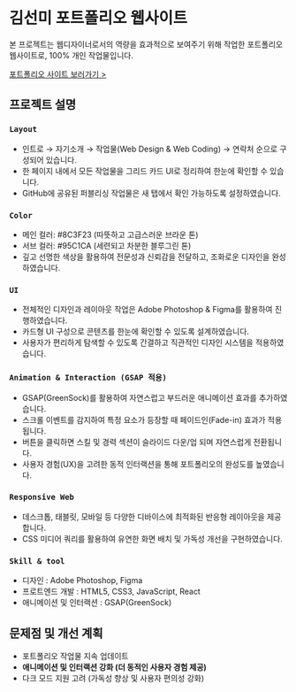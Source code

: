# 김선미 포트폴리오 웹사이트

본 프로젝트는 웹디자이너로서의 역량을 효과적으로 보여주기 위해 작업한 포트폴리오 웹사이트로, 100% 개인 작업물입니다.

[포트폴리오 사이트 보러가기 >](https://mugglekim.github.io/pf/)

## 프로젝트 설명

### `Layout`
- 인트로 → 자기소개 → 작업물(Web Design & Web Coding) → 연락처 순으로 구성되어 있습니다.
- 한 페이지 내에서 모든 작업물을 그리드 카드 UI로 정리하여 한눈에 확인할 수 있습니다.
- GitHub에 공유된 퍼블리싱 작업물은 새 탭에서 확인 가능하도록 설정하였습니다.

### `Color`
- 메인 컬러: #8C3F23 (따뜻하고 고급스러운 브라운 톤)
- 서브 컬러: #95C1CA (세련되고 차분한 블루그린 톤)
- 깊고 선명한 색상을 활용하여 전문성과 신뢰감을 전달하고, 조화로운 디자인을 완성하였습니다.

### `UI`
- 전체적인 디자인과 레이아웃 작업은 Adobe Photoshop & Figma를 활용하여 진행하였습니다.
- 카드형 UI 구성으로 콘텐츠를 한눈에 확인할 수 있도록 설계하였습니다.
- 사용자가 편리하게 탐색할 수 있도록 간결하고 직관적인 디자인 시스템을 적용하였습니다.

### `Animation & Interaction (GSAP 적용)`
- GSAP(GreenSock)를 활용하여 자연스럽고 부드러운 애니메이션 효과를 추가하였습니다.
- 스크롤 이벤트를 감지하여 특정 요소가 등장할 때 페이드인(Fade-in) 효과가 적용됩니다.
- 버튼을 클릭하면 스킬 및 경력 섹션이 슬라이드 다운/업 되며 자연스럽게 전환됩니다.
- 사용자 경험(UX)을 고려한 동적 인터랙션을 통해 포트폴리오의 완성도를 높였습니다.

### `Responsive Web`
- 데스크톱, 태블릿, 모바일 등 다양한 디바이스에 최적화된 반응형 레이아웃을 제공합니다.
- CSS 미디어 쿼리를 활용하여 유연한 화면 배치 및 가독성 개선을 구현하였습니다.

### `Skill & tool`
- 디자인 : Adobe Photoshop, Figma
- 프로트엔드 개발 : HTML5, CSS3, JavaScript, React
- 애니메이션 및 인터랙션 : GSAP(GreenSock)

## 문제점 및 개선 계획
- 포트폴리오 작업물 지속 업데이트
- **애니메이션 및 인터랙션 강화 (더 동적인 사용자 경험 제공)**
- 다크 모드 지원 고려 (가독성 향상 및 사용자 편의성 강화)
